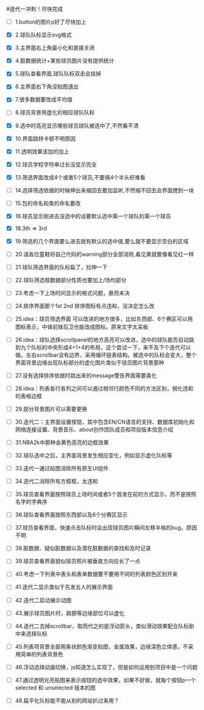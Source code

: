 #迭代一冲刺！尽快完成

- [ ] 1.button的图片p好了尽快加上

- [x] 2.球队队标显示svg格式

- [x] 3.主界面右上角最小化和直接关闭

- [x] 4.脏数据统计+某些球员图片没有提供统计

- [x] 5.球队查看界面,球队队标双击会挂掉

- [x] 6.主界面右下角没贴图退出

- [x] 7.很多数据要改成平均值

- [ ] 8.球员背景用虚化的相应球队队标

- [x] 9.选中时高亮显示哪些球员球队被选中了,不然看不清

- [x] 10.界面跳转卡顿不明原因

- [x] 11.透明效果该加的加上

- [x] 12.球员学校字符串过长没显示完全

- [x] 13.筛选界面改成4个或者5个球员,不要搞4个半头好难看

- [ ] 14.选择筛选依据的时候伸出来缩回去要加监听,不然缩不回去会界面搅到一块

- [ ] 15.包的命名和类的命名要改

- [x] 16.球员显示刚进去没选中的话要默认选中第一个球队的第一个球员

- [x] 18.3th => 3rd   

- [x] 19.筛选的几个界面要么进去就有默认的选中值,要么就不要显示空白的区域

- [ ] 20.请各位童鞋将自己代码的warning部分全部消除,看见黄就要像看见红一样

- [ ] 21.球队筛选界面的队标扁了，拉伸一下

- [ ] 22.球队筛选框数据部分性质也要加上/场均部分

- [ ] 23.考虑一下上场时间显示的格式问题，悬而未决

- [ ] 24.排序界面那个1st 2nd 排序图标有点违和，没决定怎么改

- [ ] 25.idea：球员筛选界面 可以改进的地方很多，比如东西部、6个赛区可以用图标表示，中锋前锋后卫也能改成图标。原来文字太呆板

- [ ] 26.idea：球队选择scrollpanel的地方高亮可以改进，选中的球队能否自动跳到九个队标的中央形成4+1+4的布局，这个尝试一下，来不及下个迭代可以做。左右scrollbar没有边界，采用循环链表结构。被选中的队标会变大，整个界面背景边缘出现队标部分的虚化图片类似于球员图片背景那种

- [ ] 27.没有选择排序依据时跳出来的message警告界面需要美化

- [ ] 28.idea：列表各行各列之间可以通过相邻行颜色不同的方法区别，弱化违和的表格边框

- [ ] 29.部分背景图片可以需要更换

- [ ] 30.迭代二：主界面设置按钮，其中包含EN/CN语言的支持、数据库初始化和网络连接设置、背景音乐、about创作团队成员和项目版本信息介绍

- [ ] 31.NBA2k中那种金黄色高亮的边框效果

- [ ] 32.球队选中之后，主界面背景发生相应变化，例如显示虚化队标等

- [ ] 33.迭代一通过贴图消除所有原生UI组件

- [ ] 34.迭代二消除所有方框框，太违和

- [ ] 35.球员查看界面按照球员上场时间或者5个首发在前的方式显示，而不是按照名字的字典序

- [ ] 36.球队查看界面按照东西部以及6个分赛区显示

- [ ] 37.球员查看界面，快速点击队标时会出现球员图片瞬间左移半格的bug，原因不明

- [ ] 38.脏数据、疑似脏数据以及潜在脏数据的查找和及时记录

- [ ] 39.球员查看界面貌似球员照片被垂直方向拉长了一点

- [ ] 40.考虑一下列表中表头和表单数据要不要用不同的列表颜色区别开来

- [ ] 41.迭代二显示类似于先发五人的展示界面

- [ ] 42.迭代二启动展示动图

- [ ] 43.展示球员图片时，肩膀等边缘部位可以虚化

- [ ] 44.迭代二去掉scrollbar，取而代之的是浮动箭头，类似滑动效果配合队标剧中来选择队标

- [ ] 45.列表项背景全部用条状颜色渐变贴图，金属效果，边缘深色立体感，不采用简单的列表背景色

- [ ] 46.浮动选择动画切换，js知道怎么实现了，但是如何运用到项目中是一个问题

- [ ] 47.通过透明光亮贴图来表示按钮的选中效果，如果不好做，就每个按钮p一个selected 和 unselected 版本的图

- [ ] 48.扁平化队标能不能从别的网站扒过来用？
